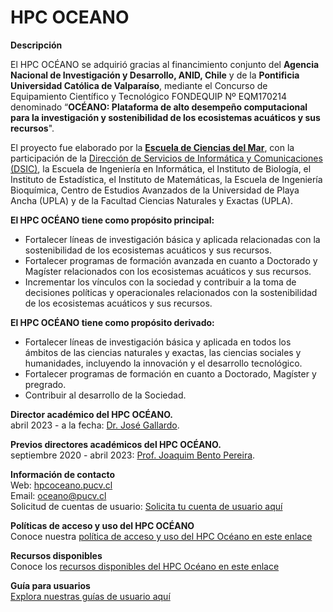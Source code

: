# HPC OCEANO

**Descripción**

El HPC OCÉANO se adquirió gracias al financimiento conjunto del **Agencia Nacional de Investigación y Desarrollo, ANID, Chile** y de la **Pontificia Universidad Católica de Valparaíso**, mediante el Concurso de Equipamiento Científico y Tecnológico FONDEQUIP Nº EQM170214 denominado “**OCÉANO: Plataforma de alto desempeño computacional para la investigación y sostenibilidad de los ecosistemas acuáticos y sus recursos**". 

El proyecto fue elaborado por la **[Escuela de Ciencias del Mar](https://www.pucv.cl/uuaa/site/edic/base/port/escuela_de_ciencias_del_mar.html)**, con la participación de la [Dirección de Servicios de Informática y Comunicaciones (DSIC)](https://dsic.pucv.cl/), la Escuela de Ingeniería en Informática, el Instituto de Biología, el Instituto de Estadística, el Instituto de Matemáticas, la Escuela de Ingeniería Bioquímica, Centro de Estudios Avanzados de la Universidad de Playa Ancha (UPLA) y de la Facultad Ciencias Naturales y Exactas (UPLA).

**El HPC OCÉANO tiene como propósito principal:** 

- Fortalecer líneas de investigación básica y aplicada relacionadas con la sostenibilidad de los ecosistemas acuáticos y sus recursos.  
- Fortalecer programas de formación avanzada en cuanto a Doctorado y Magíster relacionados con los ecosistemas acuáticos y sus recursos.  
- Incrementar los vínculos con la sociedad y contribuir a la toma de decisiones políticas y operacionales relacionados con la sostenibilidad de los ecosistemas acuáticos y sus recursos.  

**El HPC OCÉANO tiene como propósito derivado:** 

- Fortalecer líneas de investigación básica y aplicada en todos los ámbitos de las ciencias naturales y exactas, las ciencias sociales y humanidades, incluyendo la innovación y el desarrollo tecnológico.  
- Fortalecer programas de formación en cuanto a Doctorado, Magíster y pregrado.  
- Contribuir al desarrollo de la Sociedad.  

**Director académico del HPC OCÉANO.**  
abril 2023 - a la fecha: [Dr. José Gallardo](https://genomics.pucv.cl).  

**Previos directores académicos del HPC OCÉANO.**  
septiembre 2020 - abril 2023: [Prof. Joaquim Bento Pereira](https://github.com/jpbento).  

**Información de contacto**  
Web: [hpcoceano.pucv.cl](https://hpcoceano.wordpress.com/)  
Email: oceano@pucv.cl  
Solicitud de cuentas de usuario: [Solicita tu cuenta de usuario aquí](https://forms.gle/Qee46x6jhQLTLTvZ9)

**Políticas de acceso y uso del HPC OCÉANO**  
Conoce nuestra [política de acceso y uso del HPC Océano en este enlace](https://hpcoceano.files.wordpress.com/2024/03/politica-de-acceso-y-uso-hpc-oceano_v3_2024.pdf)

**Recursos disponibles**  
Conoce los [recursos disponibles del HPC Océano en este enlace](https://hpcoceano.files.wordpress.com/2024/03/anexo-1-recursos-disponibles-hpc-oceano_v3_2024.pdf)  

**Guía para usuarios**  
[Explora nuestras guías de usuario aquí](https://github.com/OceanoHPC/Genomics/wiki)


